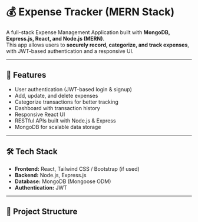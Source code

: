 # 💰 Expense Tracker (MERN Stack)

A full-stack Expense Management Application built with **MongoDB, Express.js, React, and Node.js (MERN)**.  
This app allows users to **securely record, categorize, and track expenses**, with JWT-based authentication and a responsive UI.

---

## 🚀 Features
- User authentication (JWT-based login & signup)  
- Add, update, and delete expenses  
- Categorize transactions for better tracking  
- Dashboard with transaction history  
- Responsive React UI  
- RESTful APIs built with Node.js & Express  
- MongoDB for scalable data storage  

---

## 🛠️ Tech Stack
- **Frontend:** React, Tailwind CSS / Bootstrap (if used)  
- **Backend:** Node.js, Express.js  
- **Database:** MongoDB (Mongoose ODM)  
- **Authentication:** JWT  

---

## 📂 Project Structure
